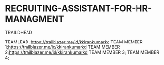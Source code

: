 # RECRUITING-ASSISTANT-FOR-HR-MANAGMENT

TRAILDHEAD

TEAMLEAD ;https://trailblazer.me/id/kkirankumarkd
TEAM MEMBER 1;https://trailblazer.me/id/kkirankumarkd
TEAM MEMBER 2;https://trailblazer.me/id/kkirankumarkd
TEAM MEMBER 3;
TEAM MEMBER 4;
